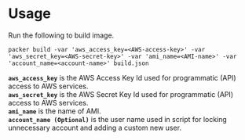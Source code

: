 # Usage #
Run the following to build image.  
```
packer build -var 'aws_access_key=<AWS-access-key>' -var 'aws_secret_key=<AWS-secret-key>' -var 'ami_name=<AMI-name>' -var 'account_name=<account-name>' build.json
```
**`aws_access_key`** is the AWS Access Key Id used for programmatic (API) access to AWS services.  
**`aws_secret_key`** is the AWS Secret Key Id used for programmatic (API) access to AWS services.  
**`ami_name`** is the name of AMI.  
**`account_name (Optional)`** is the user name used in script for locking unnecessary account and adding a custom new user.  
